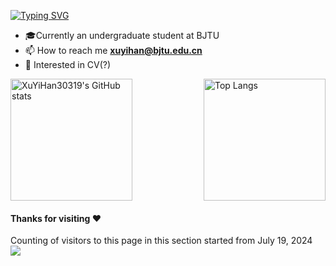 [![Typing SVG](https://readme-typing-svg.herokuapp.com?font=Fira+Code&pause=1000&width=435&lines=Hi+there+%E2%9C%BF(%E3%80%82%E2%97%95%E2%80%BF%E2%97%95%E3%80%82)%E2%9C%BF%EF%BC%8Ci+am+F1yingWhite)](https://git.io/typing-svg)

- :mortar_board:Currently an undergraduate student at BJTU 
- 📫 How to reach me **xuyihan@bjtu.edu.cn**    
- 📸 Interested in CV(?) 

<div style="display: flex; justify-content: space-between; align-items: flex-start;">
    <img src="https://github-readme-stats.vercel.app/api?username=F1yingWhite&show_icons=true&theme=transparent" alt="XuYiHan30319's GitHub stats" style="height: 195px;">
    <img src="https://github-readme-stats.vercel.app/api/top-langs/?username=F1yingWhite&layout=compact" alt="Top Langs" style="height: 195px;">
</div>


#### Thanks for visiting :heart:
Counting of visitors to this page in this section started from July 19, 2024
</br>
![](https://count.getloli.com/get/@F1yingWhite.github.readme)
</br>


